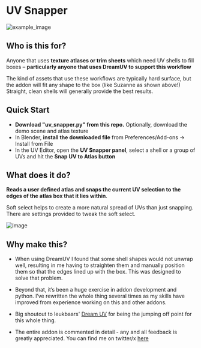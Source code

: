 # UV Snapper

![example_image](https://github.com/user-attachments/assets/6003ccdc-1f13-4805-a77c-c7118cd42338)

## Who is this for?
Anyone that uses **texture atlases or trim sheets** which need UV shells to fill boxes – **particularly anyone that uses DreamUV to support this workflow**

The kind of assets that use these workflows are typically hard surface, but the addon will fit any shape to the box (like Suzanne as shown above!) Straight, clean shells will generally provide the best results.

## Quick Start
 * **Download "uv_snapper.py" from this repo.** Optionally, download the demo scene and atlas texture
* In Blender, **install the downloaded file** from Preferences/Add-ons -> Install from File
* In the UV Editor, open the **UV Snapper panel**, select a shell or a group of UVs and hit the **Snap UV to Atlas button** 

## What does it do?
**Reads a user defined atlas and snaps the current UV selection to the edges of the atlas box that it lies within**. 

Soft select helps to create a more natural spread of UVs than just snapping. There are settings provided to tweak the soft select.

![image](https://github.com/user-attachments/assets/0d244a14-bd06-4f21-bcbc-817f12d53d2f)

## Why make this?
* When using DreamUV I found that some shell shapes would not unwrap well, resulting in me having to straighten them and manually position them so that the edges lined up with the box. This was designed to solve that problem. 

* Beyond that, it’s been a huge exercise in addon development and python. I’ve rewritten the whole thing several times as my skills have improved from experience working on this and other addons.

* Big shoutout to leukbaars' [Dream UV](https://github.com/leukbaars/DreamUV) for being the jumping off point for this whole thing.

* The entire addon is commented in detail - any and all feedback is greatly appreciated. You can find me on twitter/x [here](https://twitter.com/DRReadle)
